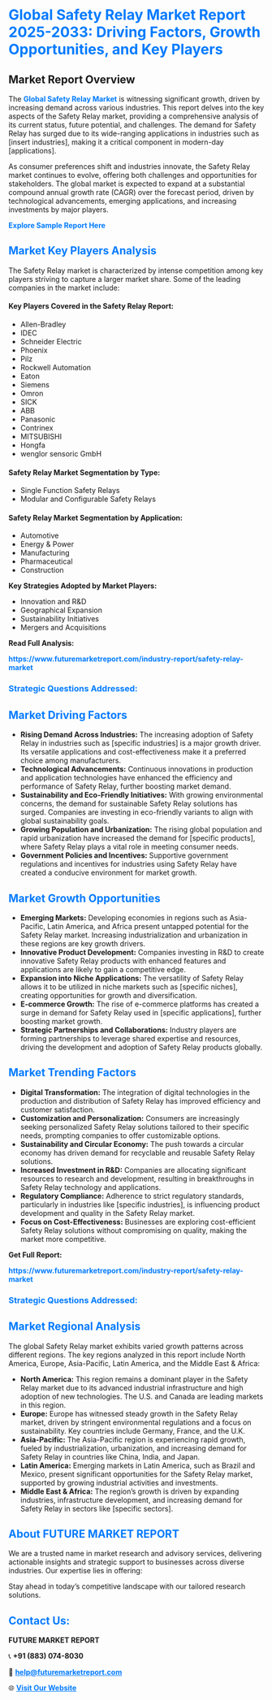 <h1 style="color: #007BFF;">Global Safety Relay Market Report 2025-2033: Driving Factors, Growth Opportunities, and Key Players</h1>

<section id="overview">
<h2>Market Report Overview</h2>
<p>The <a href="https://www.futuremarketreport.com/industry-report/safety-relay-market" style="color: #007BFF; text-decoration: none;"><strong>Global Safety Relay Market</strong></a> is witnessing significant growth, driven by increasing demand across various industries. This report delves into the key aspects of the Safety Relay market, providing a comprehensive analysis of its current status, future potential, and challenges. The demand for Safety Relay has surged due to its wide-ranging applications in industries such as [insert industries], making it a critical component in modern-day [applications].</p>
<p>As consumer preferences shift and industries innovate, the Safety Relay market continues to evolve, offering both challenges and opportunities for stakeholders. The global market is expected to expand at a substantial compound annual growth rate (CAGR) over the forecast period, driven by technological advancements, emerging applications, and increasing investments by major players.</p>
</section>

<section id="overview">
<p><a href="https://www.futuremarketreport.com/request-sample/reportId=75253" style="color: #007BFF; text-decoration: none;"><strong>Explore Sample Report Here</strong></a></p>
</section>

<section id="key-players">
<h2 style="color: #007BFF;">Market Key Players Analysis</h2>
<p>The Safety Relay market is characterized by intense competition among key players striving to capture a larger market share. Some of the leading companies in the market include:</p>
<h4>Key Players Covered in the Safety Relay Report:</h4>
<ul><li>Allen-Bradley</li><li>IDEC</li><li>Schneider Electric</li><li>Phoenix</li><li>Pilz</li><li>Rockwell Automation</li><li>Eaton</li><li>Siemens</li><li>Omron</li><li>SICK</li><li>ABB</li><li>Panasonic</li><li>Contrinex</li><li>MITSUBISHI</li><li>Hongfa</li><li>wenglor sensoric GmbH</li></ul>
<h4>Safety Relay Market Segmentation by Type:</h4>
<ul><li>Single Function Safety Relays</li><li>Modular and Configurable Safety Relays</li></ul>

<h4>Safety Relay Market Segmentation by Application:</h4>
<ul><li>Automotive</li><li>Energy &amp; Power</li><li>Manufacturing</li><li>Pharmaceutical</li><li>Construction</li></ul>
<p><strong>Key Strategies Adopted by Market Players:</strong></p>
<ul>
<li>Innovation and R&D</li>
<li>Geographical Expansion</li>
<li>Sustainability Initiatives</li>
<li>Mergers and Acquisitions</li>
</ul>
</section>

<section>
<p><strong>Read Full Analysis: </strong></p><a href="https://www.futuremarketreport.com/industry-report/safety-relay-market" style="color: #007BFF; text-decoration: none;"><strong>https://www.futuremarketreport.com/industry-report/safety-relay-market</strong></a>
<h3 style="color: #007BFF;">Strategic Questions Addressed:</h3>
</section>

<section id="driving-factors">
<h2 style="color: #007BFF;">Market Driving Factors</h2>
<ul>
<li><strong>Rising Demand Across Industries:</strong> The increasing adoption of Safety Relay in industries such as [specific industries] is a major growth driver. Its versatile applications and cost-effectiveness make it a preferred choice among manufacturers.</li>
<li><strong>Technological Advancements:</strong> Continuous innovations in production and application technologies have enhanced the efficiency and performance of Safety Relay, further boosting market demand.</li>
<li><strong>Sustainability and Eco-Friendly Initiatives:</strong> With growing environmental concerns, the demand for sustainable Safety Relay solutions has surged. Companies are investing in eco-friendly variants to align with global sustainability goals.</li>
<li><strong>Growing Population and Urbanization:</strong> The rising global population and rapid urbanization have increased the demand for [specific products], where Safety Relay plays a vital role in meeting consumer needs.</li>
<li><strong>Government Policies and Incentives:</strong> Supportive government regulations and incentives for industries using Safety Relay have created a conducive environment for market growth.</li>
</ul>
</section>

<section id="growth-opportunities">
<h2 style="color: #007BFF;">Market Growth Opportunities</h2>
<ul>
<li><strong>Emerging Markets:</strong> Developing economies in regions such as Asia-Pacific, Latin America, and Africa present untapped potential for the Safety Relay market. Increasing industrialization and urbanization in these regions are key growth drivers.</li>
<li><strong>Innovative Product Development:</strong> Companies investing in R&D to create innovative Safety Relay products with enhanced features and applications are likely to gain a competitive edge.</li>
<li><strong>Expansion into Niche Applications:</strong> The versatility of Safety Relay allows it to be utilized in niche markets such as [specific niches], creating opportunities for growth and diversification.</li>
<li><strong>E-commerce Growth:</strong> The rise of e-commerce platforms has created a surge in demand for Safety Relay used in [specific applications], further boosting market growth.</li>
<li><strong>Strategic Partnerships and Collaborations:</strong> Industry players are forming partnerships to leverage shared expertise and resources, driving the development and adoption of Safety Relay products globally.</li>
</ul>
</section>

<section id="trending-factors">
<h2 style="color: #007BFF;">Market Trending Factors</h2>
<ul>
<li><strong>Digital Transformation:</strong> The integration of digital technologies in the production and distribution of Safety Relay has improved efficiency and customer satisfaction.</li>
<li><strong>Customization and Personalization:</strong> Consumers are increasingly seeking personalized Safety Relay solutions tailored to their specific needs, prompting companies to offer customizable options.</li>
<li><strong>Sustainability and Circular Economy:</strong> The push towards a circular economy has driven demand for recyclable and reusable Safety Relay solutions.</li>
<li><strong>Increased Investment in R&D:</strong> Companies are allocating significant resources to research and development, resulting in breakthroughs in Safety Relay technology and applications.</li>
<li><strong>Regulatory Compliance:</strong> Adherence to strict regulatory standards, particularly in industries like [specific industries], is influencing product development and quality in the Safety Relay market.</li>
<li><strong>Focus on Cost-Effectiveness:</strong> Businesses are exploring cost-efficient Safety Relay solutions without compromising on quality, making the market more competitive.</li>
</ul>
</section>

<section>
<p><strong>Get Full Report: </strong></p><a href="https://www.futuremarketreport.com/industry-report/safety-relay-market" style="color: #007BFF; text-decoration: none;"><strong>https://www.futuremarketreport.com/industry-report/safety-relay-market</strong></a>
<h3 style="color: #007BFF;">Strategic Questions Addressed:</h3>
</section>


<section id="regional-analysis">
<h2 style="color: #007BFF;">Market Regional Analysis</h2>
<p>The global Safety Relay market exhibits varied growth patterns across different regions. The key regions analyzed in this report include North America, Europe, Asia-Pacific, Latin America, and the Middle East & Africa:</p>
<ul>
<li><strong>North America:</strong> This region remains a dominant player in the Safety Relay market due to its advanced industrial infrastructure and high adoption of new technologies. The U.S. and Canada are leading markets in this region.</li>
<li><strong>Europe:</strong> Europe has witnessed steady growth in the Safety Relay market, driven by stringent environmental regulations and a focus on sustainability. Key countries include Germany, France, and the U.K.</li>
<li><strong>Asia-Pacific:</strong> The Asia-Pacific region is experiencing rapid growth, fueled by industrialization, urbanization, and increasing demand for Safety Relay in countries like China, India, and Japan.</li>
<li><strong>Latin America:</strong> Emerging markets in Latin America, such as Brazil and Mexico, present significant opportunities for the Safety Relay market, supported by growing industrial activities and investments.</li>
<li><strong>Middle East & Africa:</strong> The region’s growth is driven by expanding industries, infrastructure development, and increasing demand for Safety Relay in sectors like [specific sectors].</li>
</ul>
</section>

<footer>
<h2 style="color: #007BFF;">About FUTURE MARKET REPORT</h2>
<p>We are a trusted name in market research and advisory services, delivering actionable insights and strategic support to businesses across diverse industries. Our expertise lies in offering:</p>

<p>Stay ahead in today’s competitive landscape with our tailored research solutions.</p>

<h2 style="color: #007BFF;">Contact Us:</h2>
<p><strong>FUTURE MARKET REPORT</strong></p>
<p>📞 <strong>+91 (883) 074-8030</strong></p>
<p>📧 <strong><a href="mailto:help@futuremarketreport.com" style="color: #007BFF;">help@futuremarketreport.com</a></strong></p>
<p>🌐 <strong><a href="https://www.futuremarketreport.com/" style="color: #007BFF;">Visit Our Website</a></strong></p>
</footer>